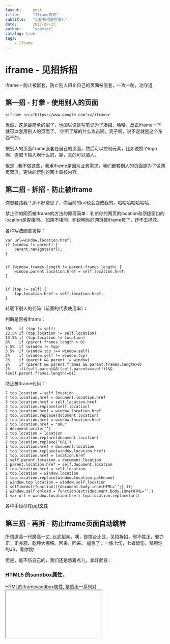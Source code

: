 ```yaml
---
layout:     post
title:      "Iframe攻防"
subtitle:   "见招拆招那些事儿"
date:       2017-08-23
author:     "xzavier"
catalog: true
tags:
    - Iframe
---
```



# iframe - 见招拆招

iframe - 防止被嵌套，防止别人阻止自己的页面被嵌套，一攻一防，功守道

## 第一招 - 打拳 - 使用别人的页面

    <iframe src="https://www.google.com"></iframe>

当然，这是最简单的招了，也阔以说是写笔记为了凑招，哈哈，反正iframe一下就可以套用别人的页面了。
你所了解的什么攻击啊，壳子啊，说不定就是这个东西干的。

把别人的页面iframe嵌套在自己的页面，然后可以控制元素，比如说换个logo啊，盗取下输入啊什么的，靠，真的可以骗人。

但是...我不做这些，我用iframe是因为业务需求，我们嵌套别人的页面是为了做网页双屏，更快的帮别的网上审核内容。

## 第二招 - 拆招 - 防止被iframe

你想套路我？那不好意思了，你当前的url也会变成我的，哈哈哈哈哈哈哈...

禁止你的网页被iframe的方法的原理简单：判断你的网页的location和顶级窗口的location是否相同。
如果不相同，则说明你的网页被iframe套了，还不去拯救。

各种写法随意发挥：

    var url=window.location.href;
    if (window != parent) {
        parent.navigate(url);
    }  


    if (window.frames.length != parent.frames.length) {
        window.parent.location.href = self.location.href;
    }


    if (top != self) {
        top.location.href = self.location.href;
    }

转载下别人的代码（前面的代表使用率）：

判断是否被iframe：

    38%   if (top != self)
    22.5% if (top.location != self.location)
    13.5% if (top.location != location)
    8%    if (parent.frames.length > 0)
    5.5%  if (window != top)
    5.5%  if (window.top !== window.self)
    2%    if (window.self != window.top)
    2%    if (parent && parent != window)
    2%    if (parent && parent.frames && parent.frames.length>0)
    2%    if((self.parent&&!(self.parent===self))&&(self.parent.frames.length!=0))

防止被iframe代码：

    7 top.location = self.location
    4 top.location.href = document.location.href
    3 top.location.href = self.location.href
    3 top.location.replace(self.location)
    2 top.location.href = window.location.href
    2 top.location.replace(document.location)
    2 top.location.href = window.location.href
    2 top.location.href = "URL"
    2 document.write(’’)
    2 top.location = location
    2 top.location.replace(document.location)
    2 top.location.replace(’URL’)
    1 top.location.href = document.location
    1 top.location.replace(window.location.href)
    1 top.location.href = location.href
    1 self.parent.location = document.location
    1 parent.location.href = self.document.location
    1 top.location.href = self.location
    1 top.location = window.location
    1 top.location.replace(window.location.pathname)
    1 window.top.location = window.self.location
    1 setTimeout(function(){document.body.innerHTML=’’;},1);
    1 window.self.onload = function(evt){document.body.innerHTML=’’;}
    1 var url = window.location.href; top.location.replace(url)

各种手段尽在[pdf文件][1]

## 第三招 - 再拆 - 防止iframe页面自动跳转

所谓道高一尺魔高一丈, 比武招亲，噢，是擂台比武，见招拆招，邪不胜正，邪亦正，正亦邪，乾坤大挪移。回来，回来。
逼急了，一练七伤，七者皆伤，禁用你的JS，看你跳! 

但是，能不伤自己的，我们还是悠着点儿，拿好武器：

### HTML5 的sandbox属性，

HTML的iframesandbox属性, 是启用一系列对 <iframe> 中内容的额外限制。
值： 

    "" / allow-forms / allow-same-origin / allow-scripts / allow-top-navigation

不设置就都不取消，设置""全部取消，后面的是挨个取消。

显然，我们要做的不是取消allow-scripts，而是allow-top-navigation。

    <iframe sandbox="allow-same-origin allow-scripts allow-popups allow-forms allow-pointer-lock" src="http://www.google.com"</iframe>

IE 有个 security="restricted" 来做限制，是禁止掉js，显然不符合预期，而且在Chrome会反复跳转循环，IE嘛...

其实我做的时候这个就解决了，但是我看还有网上的方式，也试了下，但都不如第一个。

1、双重iframe可以阻止强制跳转。也就是说，你用页面A iframe一个自己的页面B，在B里再iframe你真正想iframe的页面C。问题在于，第一层的iframe就覆盖了第二层的，所以要把第一层的做成透明的。

2、window.onbeforeunload页面卸载事件判断

    var prevent_bust = 0;
    window.onbeforeunload = function() { 
        prevent_bust++ 
    }
    setInterval(function() {
        if (prevent_bust > 0) {
            prevent_bust -= 2;
            window.top.location = 'http://server-which-responds-with-204.com';
        }
    }, 1);

这也有问题啊，A iframe了B, B改变top.locations时会触发window.onbeforeunload事件，A捕获到后，location到这个“204页面”。但此时A页面的链接都失效了，可以改下prevent_bust -= 3，就可以免去这个问题。然而，还是有问题啊，你必须保障别人的iframe会按你如期的放被iframe，但我要iframe万万个页面，显然，pass.

不过，还是可以研究的：[研究地址][2]

所以，其实有一招就不错了，说不定，还有第四招。

## 第四招 - 再挡 - 防止别人阻止自己的防被iframe代码执行

好，逻辑还清晰，但是，我还不知道，反正我目的达到了，而且，再做下去，就是个死循环了，都是程序猿，何苦呢，而且，我没做坏事儿。

## X-Frame-Options

还有种情况啊，很苦恼，当你iframe别人页面的时候，报错：

    Refused to display 'https://github.com/hwclass/awesome-sound' in a frame because it set 'X-Frame-Options' to 'deny'.

这里就要说下X-Frame-Options是什么了？

>X-Frame-Options HTTP 响应头是用来给浏览器指示允许一个页面可否在 <frame>, <iframe> 或者 <object> 中展现的标记。网站可以使用此功能，来确保自己网站的内容没有被嵌到别人的网站中去，也从而避免了点击劫持 (clickjacking) 的攻击。

-- 引自MDN

它有三个值：

    X-Frame-Options: DENY
    表示该页面不允许在 frame 中展示，即便是在相同域名的页面中嵌套也不允许。但这样做自己的网站也不能嵌套自己了。

    X-Frame-Options: SAMEORIGIN
    表示该页面可以在相同域名页面的 frame 中展示。

    X-Frame-Options: ALLOW-FROM https://xiaohuazheng.github.io/
    表示该页面可以在指定来源的 frame 中展示， 例子则是只有https://xiaohuazheng.github.io/ 嵌套的iFrame内才生效。

当然，不指定 `X-Frame-Options` 则表示网页可以被任何iFrame嵌套。

现在还不是所有浏览器都支持，所以其实有些低版本的浏览器可以打开高版本浏览器打不开的iframe页面。

对于这种情况，我一时找不到彻底的解决方案。但产品不可能一直等着你找解决方案。
我就先给产品找了个替代方案，当时产品是想在我们的页面打开别人的页面，目的是为了减少网页切换，其实看完了别人的页面也就关了。

那我就用 window.open() 新开了个窗口，size设计到window的一半差不多。先让产品运营着，然后自己再慢慢研究。


X-Frame-Options: SAMEORIGIN
X-Frame-Options: ALLOW-FROM http://caibaojian.com/







  [1]: http://seclab.stanford.edu/websec/framebusting/framebust.pdf
  [2]: https://blog.codinghorror.com/we-done-been-framed/

